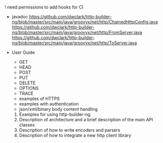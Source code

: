 ! need permissions to add hooks for CI

- javadoc 
    https://github.com/dwclark/http-builder-ng/blob/master/src/main/java/groovyx/net/http/ChainedHttpConfig.java
    https://github.com/dwclark/http-builder-ng/blob/master/src/main/java/groovyx/net/http/FromServer.java
    https://github.com/dwclark/http-builder-ng/blob/master/src/main/java/groovyx/net/http/ToServer.java
   
    
- User Guide
    - GET
    - HEAD
    - POST
    - PUT
    - DELETE
    - OPTIONS
    - TRACE
    - examples of HTTPS
    - examples with authentication
    - json/xml/binary body content handling
    1) Examples for using http-builder-ng
    2) Description of architecture and a brief description of the main API classes
    3) Description of how to write encoders and parsers
    4) Description of how to integrate a new http client library
       